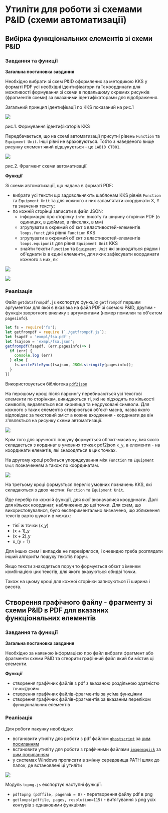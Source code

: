 # Утиліти для роботи зі схемами P&ID (схеми автоматизації)

## Вибірка функціональних елементів зі схеми P&ID

### Завдання та функції

**Загальна постановка завдання**

Необхідно вибрати зі схем P&ID оформлених за методикою KKS у форматі PDF усі необхідні ідентифікатори та їх координати для можливості формування зі схеми в подальшому окремих рисунків (фрагментів схеми) за вказаними ідентифікаторами для відображення. 

Загальний принцип ідентифікації по KKS показаний на рис.1

![](media/kks.png)

рис.1. Формування ідентифікаторів KKS

Передбачається, що на схемі автоматизації присутні рівень `Function` та `Equipment Unit`. Інші рівні не враховуються. Тобто з наведеного вище рисунку елемент який відшукується - це `LAB10 CT001`.  

![](media/fsa1.png)

рис.2. Фрагмент схеми автоматизації.

**Функції**

Зі схеми автоматизації, що надана в форматі PDF:

- вибрати усі тексти що задовольняють шаблонам KKS рівнів `Function` та `Equipment Unit` та для кожного з них запам'ятати координати X, Y та значення тексту;
- по кожній сторінці записати в файл JSON:
  - інформацію про сторінку `info`: висоту та ширину сторінки PDF (в одиницях, в дюймах, в пікселях, в мм)
  - згрупувати в окремий об'єкт з властивостей-елементів `loops.funct` для рівня  `Function` KKS
  - згрупувати в окремий об'єкт з властивостей-елементів `loops.equipunit` для рівня  `Equipment Unit` KKS
  - знайти тексти  `Function` та  `Equipment Unit` які знаходяться рядом і об'єднати їх в єдині елементи, для яких зафіксувати координати кожного з них, як  

![](media/json.png)

![](media/exmpl.png)

### Реалізація

Файл `getdatafrompdf.js` експортує функцію `getfrompdf` першим аргументом для якої є вказівка на файл PDF зі схемою P&ID, другим - функція зворотного виклику з аргументами (номер помилки та об'єктом `pagesinfo`). 

```js
let fs = require('fs');
let getfrompdf = require (`./getfrompdf.js`);
let fsapdf = 'exmpl/fsa.pdf';
let fsajson = 'exmpl/fsa.json';
getfrompdf(fsapdf, (err,pagesinfo)=> {
  if (err) {
    console.log (err)
  } else {
    fs.writeFileSync(fsajson, JSON.stringify(pagesinfo));
  }
})
```

Використовується бібліотека [`pdf2json`](../../Довідники/jspdf/pdf2json.md)

На перошому кроці після парсингу перебираються усі текстові елементи по сторінкам, викидаються ті, які не підходять по кількості символів, видаляється вся кирилиця та недруковані символи. Для кожного з таких елементів створюється об'єкт-масив, назва якого відповідає за текстовий зміст а кожне входження - кординати де він з'являється на рисунку схеми автоматизації.      

![](media/xy.png)

Крім того для зручності пошуку формується об'єкт-масив `xy`, імя якого складається з кординат в  умовних точках pdf2json  `x_y`, а  елементи - на координати елемнтів, які знаходяться в цих точках.  

На другому кроці робиться упорядкування між  `Function` та `Equipment Unit` позначенням а також по координатам.

![](media/place.png)

На третьому кроці формується перелік умовних позначень KKS, які складаються з двох частин:  `Function` та `Equipment Unit`. 

Йде перебір по кожній функції, для якої визначалися координати. Далі для кількох координат, наближених до цеї точки. Для схем, що використовувалися, було експериментально визначено, що зближення текстів варто шукати в межах:

- тієї ж точки (x_y) 
- (x + 1)_y
- (x + 2)_y
- x_(y + 1)

Для інших схем і випадків не перевірялося, і очевидно треба розглядати інший алгоритм пошуку текстів поруч.

Якщо тексти знаходяться поруч то формується обєкт з іменем комбінацією цих текстів, для якого вказуються обидві точки.    

Також на цьому кроці для кожної сторінки записуються її ширина і висота.

## Створення графічного файлу - фрагменту зі схеми P&ID в PDF для вказаних функціональних елементів

### Завдання та функції

**Загальна постановка завдання**

Необхідно за наявною інформацією про файл вибрати фрагмент або фрагменти схеми P&ID та створити графічний файл який би містив ці елементи.

**Функції**

- створення графічних файлів з pdf з вказаною роздільною здатністю точок/дюйм
- створення графічних файлів-фрагментів за усіма функціями
- створення графічних файлів-фрагментів за вказаним переліком функціональних елементів  

### Реалізація

Для роботи пакунку необхідно:

- встановити утиліту для роботи з pdf файлом [`ghostscript`](../../Довідники/pdftools/ghostscript.md) за [цим посиланням](https://www.ghostscript.com/download/gsdnld.html)
- встановити утиліту для роботи з графічними файлами [`imagemagick`](../../Довідники/imagetools/imagemagick.md) за [цим посиланням](http://www.imagemagick.org/script/download.php)
- у системах Windows прописати в змінну середовища PATH шлях до папок, де встановлені ці утиліти

![](media/envvar.png)

Модуль `topng.js` експортує наступні функції:

-  `pdftopng (pdffile, pagenmb = 0)` - перетворення файлу pdf в png
-  `getloops(pdffile, pages, resolution=115)` - витягування з png усіх контурів з однаковими функціями